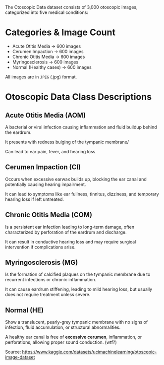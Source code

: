 The Otoscopic Data dataset consists of 3,000 otoscopic images, categorized into five medical conditions:

# Categories & Image Count

- Acute Otitis Media → 600 images
- Cerumen Impaction → 600 images
- Chronic Otitis Media → 600 images
- Myringosclerosis → 600 images
- Normal (Healthy cases) → 600 images

All images are in `JPEG` (.jpg) format.

# Otoscopic Data Class Descriptions

## Acute Otitis Media (AOM)
A bacterial or viral infection causing inflammation and fluid buildup behind the eardrum. 

It presents with redness bulging of the tympanic membrane/

Can lead to ear pain, fever, and hearing loss.

## Cerumen Impaction (CI)
Occurs when excessive earwax builds up, blocking the ear canal and potentially causing hearing impairment. 

It can lead to symptoms like ear fullness, tinnitus, dizziness, and temporary hearing loss if left untreated.

## Chronic Otitis Media (COM)
Is a persistent ear infection leading to long-term damage, often characterized by perforation of the eardrum and discharge. 

It can result in conductive hearing loss and may require surgical intervention if complications arise.

## Myringosclerosis (MG) 
Is the formation of calcified plaques on the tympanic membrane due to recurrent infections or chronic inflammation.

It can cause eardrum stiffening, leading to mild hearing loss, but usually does not require treatment unless severe.

## Normal (HE)
Show a translucent, pearly-grey tympanic membrane with no signs of infection, fluid accumulation, or structural abnormalities. 

A healthy ear canal is free of **excessive cerumen**, inflammation, or perforations, allowing proper sound conduction. (wtf?)

Source: https://www.kaggle.com/datasets/ucimachinelearning/otoscopic-image-dataset
